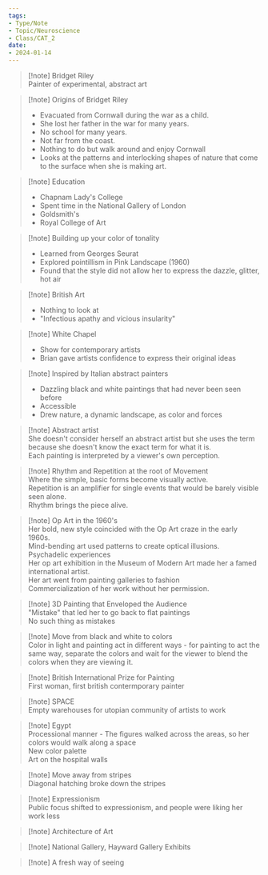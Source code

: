 ```yaml
---  
tags:  
- Type/Note  
- Topic/Neuroscience  
- Class/CAT_2  
date:  
- 2024-01-14  
---  
```

  
> [!note] Bridget Riley  
> Painter of experimental, abstract art  
  
> [!note] Origins of Bridget Riley  
> - Evacuated from Cornwall during the war as a child.  
> - She lost her father in the war for many years.  
> - No school for many years.  
> - Not far from the coast.  
> - Nothing to do but walk around and enjoy Cornwall  
> - Looks at the patterns and interlocking shapes of nature that come to the surface when she is making art.  
  
> [!note] Education  
> - Chapnam Lady's College  
> - Spent time in the National Gallery of London  
> - Goldsmith's  
> - Royal College of Art  
  
> [!note] Building up your color of tonality  
> - Learned from Georges Seurat  
> - Explored pointillism in Pink Landscape (1960)  
> - Found that the style did not allow her to express the dazzle, glitter, hot air  
  
> [!note] British Art  
> - Nothing to look at  
> - "Infectious apathy and vicious insularity"  
  
> [!note] White Chapel  
> - Show for contemporary artists  
> - Brian gave artists confidence to express their original ideas  
  
> [!note] Inspired by Italian abstract painters  
> - Dazzling black and white paintings that had never been seen before  
> - Accessible  
> - Drew nature, a dynamic landscape, as color and forces  
  
> [!note] Abstract artist  
> She doesn't consider herself an abstract artist but she uses the term because she doesn't know the exact term for what it is.  
> Each painting is interpreted by a viewer's own perception.  
  
> [!note] Rhythm and Repetition at the root of Movement  
> Where the simple, basic forms become visually active.  
> Repetition is an amplifier for single events that would be barely visible seen alone.  
> Rhythm brings the piece alive.  
  
> [!note] Op Art in the 1960's  
> Her bold, new style coincided with the Op Art craze in the early 1960s.  
> Mind-bending art used patterns to create optical illusions.  
> Psychadelic experiences  
> Her op art exhibition in the Museum of Modern Art made her a famed international artist.  
> Her art went from painting galleries to fashion  
> Commercialization of her work without her permission.  
  
> [!note] 3D Painting that Enveloped the Audience  
> "Mistake" that led her to go back to flat paintings  
> No such thing as mistakes  
  
> [!note] Move from black and white to colors  
> Color in light and painting act in different ways - for painting to act the same way, separate the colors and wait for the viewer to blend the colors when they are viewing it.  
  
> [!note] British International Prize for Painting  
> First woman, first british contermporary painter  
  
> [!note] SPACE  
> Empty warehouses for utopian community of artists to work  
  
> [!note] Egypt  
> Processional manner - The figures walked across the areas, so her colors would walk along a space  
> New color palette  
> Art on the hospital walls  
  
> [!note] Move away from stripes  
> Diagonal hatching broke down the stripes  
  
> [!note] Expressionism  
> Public focus shifted to expressionism, and people were liking her work less  
  
> [!note] Architecture of Art  
  
> [!note] National Gallery, Hayward Gallery Exhibits  
  
> [!note] A fresh way of seeing  
